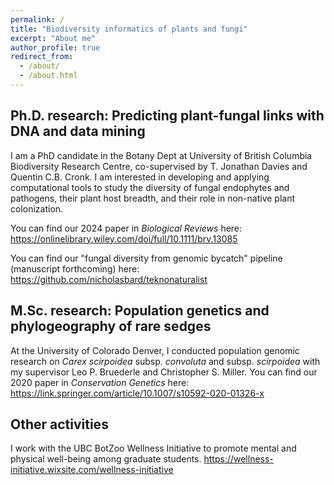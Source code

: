 ```yaml
---
permalink: /
title: "Biodiversity informatics of plants and fungi"
excerpt: "About me"
author_profile: true
redirect_from: 
  - /about/
  - /about.html
---
```


Ph.D. research: Predicting plant-fungal links with DNA and data mining
------
I am a PhD candidate in the Botany Dept at University of British Columbia Biodiversity Research Centre, co-supervised by T. Jonathan Davies and Quentin C.B. Cronk. I am interested in developing and applying computational tools to study the diversity of fungal endophytes and pathogens, their plant host breadth, and their role in non-native plant colonization.

You can find our 2024 paper in <i> Biological Reviews </i> here: <a>https://onlinelibrary.wiley.com/doi/full/10.1111/brv.13085</a>

You can find our "fungal diversity from genomic bycatch" pipeline (manuscript forthcoming) here: <a>https://github.com/nicholasbard/teknonaturalist</a>

M.Sc. research: Population genetics and phylogeography of rare sedges
------
At the University of Colorado Denver, I conducted population genomic research on <i> Carex scirpoidea </i> subsp. <i> convoluta </i> and subsp. <i> scirpoidea </i> with my supervisor Leo P. Bruederle and Christopher S. Miller.
  You can find our 2020 paper in <i> Conservation Genetics </i> here: <a>https://link.springer.com/article/10.1007/s10592-020-01326-x</a>

Other activities
------
I work with the UBC BotZoo Wellness Initiative to promote mental and physical well-being among graduate students.
<a>https://wellness-initiative.wixsite.com/wellness-initiative</a>
